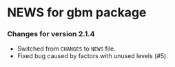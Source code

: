 # NEWS for gbm package

### Changes for version 2.1.4
* Switched from `CHANGES` to `NEWS` file.
* Fixed bug caused by factors with unused levels (#5).